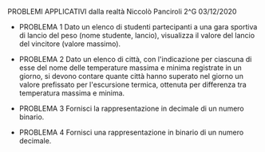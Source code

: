 PROBLEMI APPLICATIVI dalla realtà
Niccolò Panciroli 2^G 03/12/2020

- PROBLEMA 1
Dato un elenco di studenti partecipanti a una gara sportiva di lancio del peso (nome studente, lancio), visualizza il valore del lancio del vincitore (valore massimo).

- PROBLEMA 2
Dato un elenco di città, con l'indicazione per ciascuna di esse del nome delle temperature massima e minima registrate in un giorno, si devono contare quante città hanno superato nel giorno un valore prefissato per l'escursione termica, ottenuta per differenza tra temperatura massima e minima.

- PROBLEMA 3
Fornisci la rappresentazione in decimale di un numero binario.

- PROBLEMA 4
Fornisci una rappresentazione in binario di un numero decimale.
